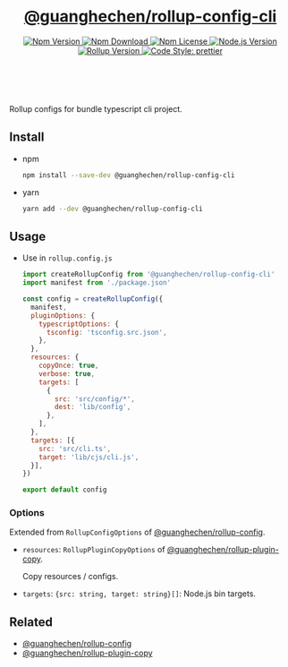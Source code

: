 <header>
  <h1 align="center">
    <a href="https://github.com/guanghechen/node-scaffolds/tree/@guanghechen/rollup-config@5.1.2/packages/rollup-config-cli#readme">@guanghechen/rollup-config-cli</a>
  </h1>
  <div align="center">
    <a href="https://www.npmjs.com/package/@guanghechen/rollup-config-cli">
      <img
        alt="Npm Version"
        src="https://img.shields.io/npm/v/@guanghechen/rollup-config-cli.svg"
      />
    </a>
    <a href="https://www.npmjs.com/package/@guanghechen/rollup-config-cli">
      <img
        alt="Npm Download"
        src="https://img.shields.io/npm/dm/@guanghechen/rollup-config-cli.svg"
      />
    </a>
    <a href="https://www.npmjs.com/package/@guanghechen/rollup-config-cli">
      <img
        alt="Npm License"
        src="https://img.shields.io/npm/l/@guanghechen/rollup-config-cli.svg"
      />
    </a>
    <a href="https://github.com/nodejs/node">
      <img
        alt="Node.js Version"
        src="https://img.shields.io/node/v/@guanghechen/rollup-config-cli"
      />
    </a>
    <a href="https://github.com/rollup/rollup">
      <img
        alt="Rollup Version"
        src="https://img.shields.io/npm/dependency-version/@guanghechen/rollup-config-cli/peer/rollup"
      />
    </a>
    <a href="https://github.com/prettier/prettier">
      <img
        alt="Code Style: prettier"
        src="https://img.shields.io/badge/code_style-prettier-ff69b4.svg?style=flat-square"
      />
    </a>
  </div>
</header>
<br/>


Rollup configs for bundle typescript cli project.

## Install

* npm

  ```bash
  npm install --save-dev @guanghechen/rollup-config-cli
  ```

* yarn

  ```bash
  yarn add --dev @guanghechen/rollup-config-cli
  ```

## Usage

* Use in `rollup.config.js`

  ```javascript
  import createRollupConfig from '@guanghechen/rollup-config-cli'
  import manifest from './package.json'

  const config = createRollupConfig({
    manifest,
    pluginOptions: {
      typescriptOptions: {
        tsconfig: 'tsconfig.src.json',
      },
    },
    resources: {
      copyOnce: true,
      verbose: true,
      targets: [
        {
          src: 'src/config/*',
          dest: 'lib/config',
        },
      ],
    },
    targets: [{
      src: 'src/cli.ts',
      target: 'lib/cjs/cli.js',
    }],
  })

  export default config
  ```

### Options

Extended from `RollupConfigOptions` of [@guanghechen/rollup-config][].


* `resources`: `RollupPluginCopyOptions` of [@guanghechen/rollup-plugin-copy][].

  Copy resources / configs.

* `targets`: `{src: string, target: string}[]`: Node.js bin targets.


## Related

* [@guanghechen/rollup-config][]
* [@guanghechen/rollup-plugin-copy][]


[homepage]: https://github.com/guanghechen/node-scaffolds/tree/@guanghechen/rollup-config@5.1.2/packages/rollup-config-cli#readme
[@guanghechen/rollup-config]: https://www.npmjs.com/package/@guanghechen/rollup-config
[@guanghechen/rollup-config-cli]: https://www.npmjs.com/package/@guanghechen/rollup-config-cli
[@guanghechen/rollup-plugin-copy]: https://www.npmjs.com/package/@guanghechen/rollup-plugin-copy
